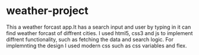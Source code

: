 # weather-project
This a weather forcast app.It has a search input and user by typing in it can find weather forcast of diffrent cities.
I used  html5, css3 and js to implement diffrent functionality, such as fetching the data and search logic.
For implemnting the design I used modern css such as css variables and flex.
